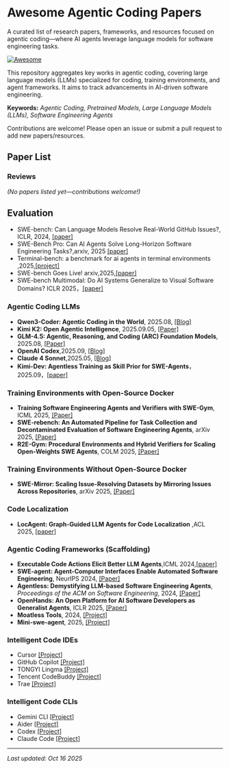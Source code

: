 # Awesome Agentic Coding Papers

A curated list of research papers, frameworks, and resources focused on agentic coding—where AI agents leverage language models for software engineering tasks.

[![Awesome](https://awesome.re/badge.svg)](https://awesome.re)


This repository aggregates key works in agentic coding, covering large language models (LLMs) specialized for coding, training environments, and agent frameworks. It aims to track advancements in AI-driven software engineering.

**Keywords:** *Agentic Coding, Pretrained Models, Large Language Models (LLMs), Software Engineering Agents*

Contributions are welcome! Please open an issue or submit a pull request to add new papers/resources.


## Paper List

### Reviews
*(No papers listed yet—contributions welcome!)*

## Evaluation
- SWE-bench: Can Language Models Resolve Real-World GitHub Issues?, ICLR, 2024, [[paper]](https://arxiv.org/abs/2310.06770)
- SWE-Bench Pro: Can AI Agents Solve Long-Horizon Software Engineering Tasks?,arxiv, 2025 [[paper]](https://arxiv.org/abs/2509.16941)
- Terminal-bench: a benchmark for ai agents in terminal environments ,2025,[[project]](https://www.tbench.ai/)
- SWE-bench Goes Live! arxiv,2025,[[paper]](https://arxiv.org/abs/2505.23419)
- SWE-bench Multimodal: Do AI Systems Generalize to Visual Software Domains? ICLR 2025，[[paper]](https://arxiv.org/abs/2410.03859)


### Agentic Coding LLMs
- **Qwen3-Coder: Agentic Coding in the World**, 2025.08, [[Blog]](https://qwen.ai/blog?id=d927d7d2e59d059045ce758ded34f98c0186d2d7&from=research.research-list)
- **Kimi K2: Open Agentic Intelligence**, 2025.09.05, [[Paper]](https://arxiv.org/abs/2507.20534)
- **GLM-4.5: Agentic, Reasoning, and Coding (ARC) Foundation Models**, 2025.08, [[Paper]](https://arxiv.org/abs/2508.06471)
- **OpenAI Codex**,2025.09, [[Blog]](https://openai.com/zh-Hans-CN/index/introducing-codex/)
- **Claude 4 Sonnet**,2025.05, [[Blog]](https://www.anthropic.com/claude/sonnet)
- **Kimi-Dev: Agentless Training as Skill Prior for SWE-Agents**，2025.09，[[paper]](https://www.arxiv.org/abs/2509.23045)



### Training Environments with Open-Source Docker
- **Training Software Engineering Agents and Verifiers with SWE-Gym**, ICML 2025, [[Paper]](https://arxiv.org/abs/2412.21139)
- **SWE-rebench: An Automated Pipeline for Task Collection and Decontaminated Evaluation of Software Engineering Agents**, arXiv 2025, [[Paper]](https://arxiv.org/abs/2505.20411)
- **R2E-Gym: Procedural Environments and Hybrid Verifiers for Scaling Open-Weights SWE Agents**, COLM 2025, [[Paper]](https://arxiv.org/abs/2504.07164)


### Training Environments Without Open-Source Docker
- **SWE-Mirror: Scaling Issue-Resolving Datasets by Mirroring Issues Across Repositories**, arXiv 2025, [[Paper]](https://arxiv.org/pdf/2509.08724)


### Code Localization
- **LocAgent: Graph-Guided LLM Agents for Code Localization** ,ACL 2025, [[paper]](https://arxiv.org/abs/2503.09089)

### Agentic Coding Frameworks (Scaffolding)
- **Executable Code Actions Elicit Better LLM Agents**,ICML 2024,[[paper]](https://arxiv.org/abs/2402.01030)
- **SWE-agent: Agent-Computer Interfaces Enable Automated Software Engineering**, NeurIPS 2024, [[Paper]](https://arxiv.org/abs/2405.15793)
- **Agentless: Demystifying LLM-based Software Engineering Agents**, *Proceedings of the ACM on Software Engineering*, 2024, [[Paper]](https://arxiv.org/abs/2407.01489)
- **OpenHands: An Open Platform for AI Software Developers as Generalist Agents**, ICLR 2025, [[Paper]](https://arxiv.org/abs/2407.16741)
- **Moatless Tools**, 2024, [[Project]](https://github.com/aorwall/moatless-tools)
- **Mini-swe-agent**, 2025, [[Project]](https://github.com/SWE-agent/mini-swe-agent)


### Intelligent Code IDEs
- Cursor [[Project]](https://cursor.com/cn)
- GitHub Copilot [[Project]](https://github.com/features/copilot)
- TONGYI Lingma [[Project]](https://tongyi.aliyun.com/lingma)
- Tencent CodeBuddy [[Project]](https://www.codebuddy.com/)
- Trae [[Project]](https://www.trae.cn/)

### Intelligent Code CLIs
- Gemini CLI [[Project]](https://github.com/google-gemini/gemini-cli)
- Aider [[Project]](https://github.com/paul-gauthier/aider)
- Codex [[Project]](https://github.com/openai/codex)
- Claude Code [[Project]](https://www.claude.com/product/claude-code)


---

*Last updated: Oct 16 2025*

